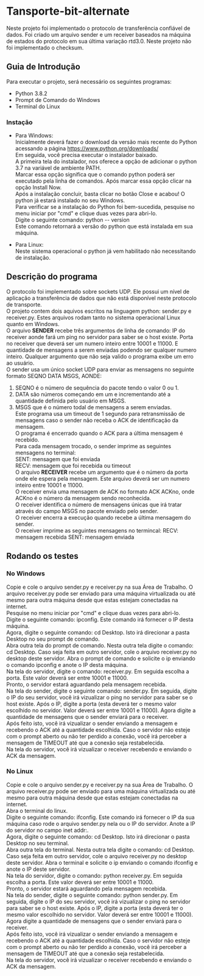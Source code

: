 # Tansporte-bit-alternate
Neste projeto foi implementado o protocolo de transferência confiável de dados. Foi criado um arquivo sender e um receiver baseados na máquina de estados do protocolo em sua última variação rtd3.0. Neste projeto não foi implementado o checksum.

## Guia de Introdução 
Para executar o projeto, será necessário os seguintes programas:
- Python 3.8.2
- Prompt de Comando do Windows
- Terminal do Linux

### Instação
- Para Windows:  
Inicialmente deverá fazer o download da versão mais recente do Python acessando a página https://www.python.org/downloads/  
Em seguida, você precisa executar o instalador baixado.  
A primeira tela do instalador, nos oferece a opção de adicionar o python 3.7 na variável de ambiente PATH.  
Marcar essa opção significa que o comando python poderá ser executado pela linha de comandos. 
Após marcar essa opção clicar na opção Install Now.  
Após a instalação concluir, basta clicar no botão Close e acabou! O python já estará instalado no seu Windows.  
Para verificar se a instalação do Python foi bem-sucedida, pesquise no menu iniciar por "cmd" e clique duas vezes para abri-lo.  
Digite o seguinte comando: python -- version  
Este comando retornará a versão do python que está instalada em sua máquina.

- Para Linux:  
Neste sistema operacional o python já vem habilitado não necessitando de instalação.

## Descrição do programa
O protocolo foi implementado sobre sockets UDP. Ele possui um nível de aplicação  a transferência de dados que não está disponível neste protocolo de transporte.  
O projeto contem dois aquivos escritos na linguagem python: sender.py e receiver.py. Estes arquivos rodam tanto no sistema operacional Linux quanto em Windows.  
O arquivo **SENDER** recebe três argumentos de linha de comando: IP do receiver aonde fará um ping no servidor para saber se o host existe. Porta no receiver que deverá ser um numero inteiro entre 10001 e 11000. E quantidade de mensagens a serem enviadas podendo ser qualquer numero inteiro. Qualquer argumento que não seja valido o programa exibe um erro ao usuário.  
O sender usa um único socket UDP para enviar as mensagens no seguinte formato SEQNO DATA MSGS, AONDE:  
1. SEQNO é o número de sequência do pacote tendo o valor 0 ou 1.  
2. DATA são números começando em um e incrementando até a quantidade definida pelo usuário em MSGS.  
3. MSGS que é o número todal de mensagens a serem enviadas.  
Este programa usa um timeout de 1 segundo para retransmissão de mensagens caso o sender não receba o ACK de identificação da mensagem.  
O programa é encerrado quando o ACK para a última mensagem é recebido.  
Para cada mensagem trocado, o sender imprime as seguintes mensagens no terminal:  
SENT: mensagem que foi enviada  
RECV: mensagem que foi recebida ou timeout  
O arquivo **RECEIVER** recebe um argumento que é o número da porta onde ele espera pela mensagem. Este arquivo deverá ser um numero inteiro entre 10001 e 11000.  
O receiver envia uma mensagem de ACK no formato ACK ACKno, onde ACKno é o número da mensagem sendo reconhecida.  
O receiver identifica o número de mensagens únicas que irá tratar através do campo MSGS no pacote enviado pelo sender.  
O receiver encerra a execução quando recebe a última mensagem do sender.  
O receiver imprime as seguintes mensagens no termincal:
RECV: mensagem recebida
SENT: mensagem enviada

## Rodando os testes
### No Windows
Copie e cole o arquivo sender.py e receiver.py na sua Área de Trabalho. O arquivo receiver.py pode ser enviado para uma máquina virtualizada ou até mesmo para outra máquina desde que estas estejam conectadas na internet.  
Pesquise no menu iniciar por "cmd" e clique duas vezes para abri-lo.  
Digite o seguinte comando: ipconfig. Este comando irá fornecer o IP desta máquina.  
Agora, digite o seguinte comando: cd Desktop. Isto irá direcionar a pasta Desktop no seu prompt de comando.  
Abra outra tela do prompt de comando. Nesta outra tela digite o comando: cd Desktop. Caso seja feita em outro servidor, cole o arquivo receiver.py no desktop deste servidor. Abra o prompt de comando e solicite o ip enviando o comando ipconfig e anote o IP desta máquina.  
Na tela do servidor, digite o comando: receiver.py. Em seguida escolha a porta. Este valor deverá ser entre 10001 e 11000.  
Pronto, o servidor estará aguardando pela mensagem recebida.  
Na tela do sender, digite o seguinte comando: sender.py. Em seguida, digite o IP do seu servidor, você irá vizualizar o ping no servidor para saber se o host existe. Após o IP, digite a porta (esta deverá ter o mesmo valor escolhido no servidor. Valor deverá ser entre 10001 e 11000). Agora digite a quantidade de mensagens que o sender enviará para o receiver.  
Após feito isto, você irá vizualizar o sender enviando a mensagem e recebendo o ACK até a quantidade escolhida. Caso o servidor não esteje com o prompt aberto ou não ter perdido a conexão, você irá perceber a mensagem de TIMEOUT até que a conexão seja restabelecida.  
Na tela do servidor, você irá vizualizar o receiver recebendo e enviando o ACK da mensagem.  

### No Linux
Copie e cole o arquivo sender.py e receiver.py na sua Área de Trabalho. O arquivo receiver.py pode ser enviado para uma máquina virtualizada ou até mesmo para outra máquina desde que estas estejam conectadas na internet.  
Abra o terminal do linux.  
Digite o seguinte comando: ifconfig. Este comando irá fornecer o IP da sua máquina caso rode o arquivo sender.py nela ou o IP do servidor. Anote a IP do servidor no campo inet addr:.  
Agora, digite o seguinte comando: cd Desktop. Isto irá direcionar o pasta Desktop no seu terminal.  
Abra outra tela do terminal. Nesta outra tela digite o comando: cd Desktop. Caso seja feita em outro servidor, cole o arquivo receiver.py no desktop deste servidor. Abra o terminal e solicite o ip enviando o comando ifconfig e anote o IP deste servidor.  
Na tela do servidor, digite o comando: python receiver.py. Em seguida escolha a porta. Este valor deverá ser entre 10001 e 11000.  
Pronto, o servidor estará aguardando pela mensagem recebida.  
Na tela do sender, digite o seguinte comando: python sender.py. Em seguida, digite o IP do seu servidor, você irá vizualizar o ping no servidor para saber se o host existe. Após o IP, digite a porta (esta deverá ter o mesmo valor escolhido no servidor. Valor deverá ser entre 10001 e 11000). Agora digite a quantidade de mensagens que o sender enviará para o receiver.  
Após feito isto, você irá vizualizar o sender enviando a mensagem e recebendo o ACK até a quantidade escolhida. Caso o servidor não esteje com o prompt aberto ou não ter perdido a conexão, você irá perceber a mensagem de TIMEOUT até que a conexão seja restabelecida.  
Na tela do servidor, você irá vizualizar o receiver recebendo e enviando o ACK da mensagem.
